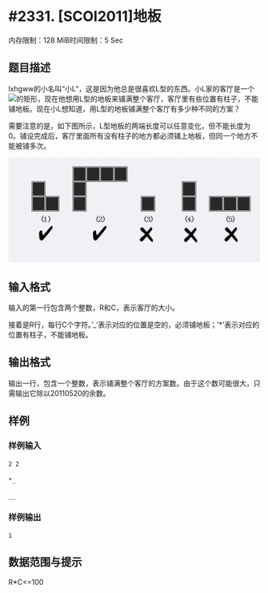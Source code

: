 # #2331. [SCOI2011]地板

内存限制：128 MiB时间限制：5 Sec

## 题目描述

lxhgww的小名叫&ldquo;小L&rdquo;，这是因为他总是很喜欢L型的东西。小L家的客厅是一个![](file:///C:/DOCUME~1/ADMINI~1/LOCALS~1/Temp/ksohtml/wps_clip_image-25795.png)的矩形，现在他想用L型的地板来铺满整个客厅，客厅里有些位置有柱子，不能铺地板。现在小L想知道，用L型的地板铺满整个客厅有多少种不同的方案？

需要注意的是，如下图所示，L型地板的两端长度可以任意变化，但不能长度为0。铺设完成后，客厅里面所有没有柱子的地方都必须铺上地板，但同一个地方不能被铺多次。

![](upload/201106/22.jpg)

## 输入格式

输入的第一行包含两个整数，R和C，表示客厅的大小。

接着是R行，每行C个字符。&rsquo;_&rsquo;表示对应的位置是空的，必须铺地板；&rsquo;*&rsquo;表示对应的位置有柱子，不能铺地板。

## 输出格式

输出一行，包含一个整数，表示铺满整个客厅的方案数。由于这个数可能很大，只需输出它除以20110520的余数。

## 样例

### 样例输入

    
    2 2
    
    *_
    
    __
    
    
    

### 样例输出

    
    1
    
    
    

## 数据范围与提示

R*C<=100
